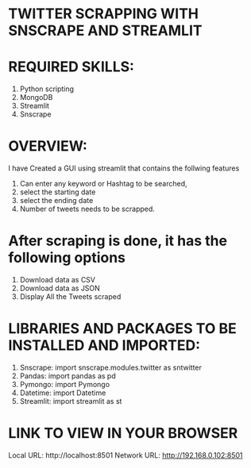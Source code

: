 # TWITTER SCRAPPING WITH SNSCRAPE AND STREAMLIT


# REQUIRED SKILLS:
1.	Python scripting
2.	MongoDB
3.	Streamlit
4.	Snscrape

# OVERVIEW:

I have Created a GUI using streamlit that contains the follwing  features
1. Can enter any keyword or Hashtag to be searched, 
2. select the starting date 
3. select the ending date  
4. Number of tweets needs to be scrapped.

# After scraping is done, it has the following options

1.	Download data as CSV
2.	Download data as JSON
3.	Display All the Tweets scraped

# LIBRARIES AND PACKAGES TO BE INSTALLED AND IMPORTED:
1.	Snscrape: import snscrape.modules.twitter as sntwitter
2.	Pandas: import pandas as pd
3.	Pymongo: import Pymongo
4.	Datetime: import Datetime
5.  Streamlit: import streamlit as st


# LINK TO VIEW IN YOUR BROWSER
  Local URL: http://localhost:8501
  Network URL: http://192.168.0.102:8501
